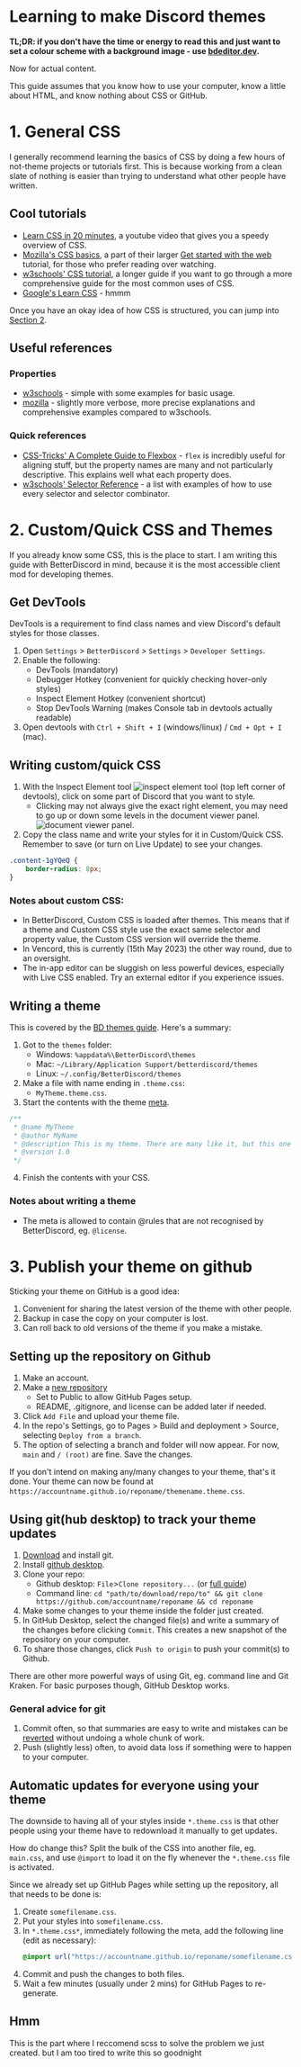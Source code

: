 # Learning to make Discord themes

**<span title="Too long; didn't read">TL;DR</span>: if you don't have the time or energy to read this and just want to set a colour scheme with a background image - use [bdeditor.dev](https://bdeditor.dev/).**

Now for actual content.

This guide assumes that you know how to use your computer, know a little about HTML, and know nothing about CSS or GitHub.

# 1. General CSS
I generally recommend learning the basics of CSS by doing a few hours of not-theme projects or tutorials first. This is because working from a clean slate of nothing is easier than trying to understand what other people have written.

## Cool tutorials
- [Learn CSS in 20 minutes](https://www.youtube.com/watch?v=1PnVor36_40), a youtube video that gives you a speedy overview of CSS.
- [Mozilla's CSS basics](https://developer.mozilla.org/en-US/docs/Learn/Getting_started_with_the_web/CSS_basics), a part of their larger [Get started with the web](https://developer.mozilla.org/en-US/docs/Learn/Getting_started_with_the_web) tutorial, for those who prefer reading over watching.
- [w3schools' CSS tutorial](https://www.w3schools.com/css/default.asp), a longer guide if you want to go through a more comprehensive guide for the most common uses of CSS.
- [Google's Learn CSS](https://web.dev/learn/css/) - hmmm

Once you have an okay idea of how CSS is structured, you can jump into [Section 2](#2). 

## Useful references

### Properties
- [w3schools](https://www.w3schools.com/cssref/index.php) - simple with some examples for basic usage.
- [mozilla](https://developer.mozilla.org/en-US/docs/Web/CSS/Reference) - slightly more verbose, more precise explanations and comprehensive examples compared to w3schools. 

### Quick references
- [CSS-Tricks' A Complete Guide to Flexbox](https://css-tricks.com/snippets/css/a-guide-to-flexbox/) - `flex` is incredibly useful for aligning stuff, but the property names are many and not particularly descriptive. This explains well what each property does.
- [w3schools' Selector Reference](https://www.w3schools.com/cssref/css_selectors.php) - a list with examples of how to use every selector and selector combinator.

# 2. Custom/Quick CSS and Themes
If you already know some CSS, this is the place to start. I am writing this guide with BetterDiscord in mind, because it is the most accessible client mod for developing themes.

## Get DevTools
DevTools is a requirement to find class names and view Discord's default styles for those classes.

1. Open `Settings` > `BetterDiscord` > `Settings` > `Developer Settings`.
2. Enable the following: 
   - DevTools (mandatory)
   - Debugger Hotkey (convenient for quickly checking hover-only styles)
   - Inspect Element Hotkey (convenient shortcut)
   - Stop DevTools Warning (makes Console tab in devtools actually readable)
3. Open devtools with `Ctrl + Shift + I` (windows/linux) / `Cmd + Opt + I` (mac).

## Writing custom/quick CSS
1. With the Inspect Element tool ![inspect element tool](img/inspectelement.png) (top left corner of devtools), click on some part of Discord that you want to style.
   - Clicking may not always give the exact right element, you may need to go up or down some levels in the document viewer panel.  
![document viewer panel](img/documentviewer.png).
2. Copy the class name and write your styles for it in Custom/Quick CSS. Remember to save (or turn on Live Update) to see your changes.
```css
.content-1gYQeQ {
    border-radius: 8px;
}
```

### Notes about custom CSS:
- In BetterDiscord, Custom CSS is loaded after themes. This means that if a theme and Custom CSS style use the exact same selector and property value, the Custom CSS version will override the theme. 
- In Vencord, this is currently (15th May 2023) the other way round, due to an oversight.
- The in-app editor can be sluggish on less powerful devices, especially with Live CSS enabled. Try an external editor if you experience issues.

## Writing a theme
This is covered by the [BD themes guide](https://docs.betterdiscord.app/themes/introduction/quick-start). Here's a summary:

1. Got to the `themes` folder:
    - Windows: `%appdata%\BetterDiscord\themes`
    - Mac: `~/Library/Application Support/betterdiscord/themes`
    - Linux: `~/.config/BetterDiscord/themes`
2. Make a file with name ending in `.theme.css`:
    - `MyTheme.theme.css`.
3. Start the contents with the theme [meta](https://docs.betterdiscord.app/developers/addons/#meta).
```css
/**
 * @name MyTheme
 * @author MyName
 * @description This is my theme. There are many like it, but this one is mine.
 * @version 1.0
 */
```
4. Finish the contents with your CSS.

### Notes about writing a theme
- The meta is allowed to contain @rules that are not recognised by BetterDiscord, eg. `@license`.

# 3. Publish your theme on github
Sticking your theme on GitHub is a good idea:
1. Convenient for sharing the latest version of the theme with other people.
2. Backup in case the copy on your computer is lost.
3. Can roll back to old versions of the theme if you make a mistake.

## Setting up the repository on Github
1. Make an account.
2. Make a [new repository](https://github.com/new)
    - Set to Public to allow GitHub Pages setup.
    - README, .gitignore, and license can be added later if needed.
3. Click `Add File` and upload your theme file.
3. In the repo's Settings, go to Pages > Build and deployment > Source, selecting `Deploy from a branch`.
4. The option of selecting a branch and folder will now appear. For now, `main` and `/ (root)` are fine. Save the changes.

If you don't intend on making any/many changes to your theme, that's it done. Your theme can now be found at `https://accountname.github.io/reponame/themename.theme.css`.

## Using git(hub desktop) to track your theme updates
1. [Download](https://git-scm.com/downloads) and install git.
2. Install [github desktop](https://desktop.github.com/).
3. Clone your repo: 
    - Github desktop: `File`>`Clone repository...` (or [full guide](https://docs.github.com/en/desktop/contributing-and-collaborating-using-github-desktop/adding-and-cloning-repositories/cloning-and-forking-repositories-from-github-desktop))
    - Command line: `cd "path/to/download/repo/to" && git clone https://github.com/accountname/reponame && cd reponame`
4. Make some changes to your theme inside the folder just created.
5. In GitHub Desktop, select the changed file(s) and write a summary of the changes before clicking `Commit`. This creates a new snapshot of the repository on your computer.
6. To share those changes, click `Push to origin` to push your commit(s) to Github.

There are other more powerful ways of using Git, eg. command line and Git Kraken. For basic purposes though, GitHub Desktop works.

### General advice for git
1. Commit often, so that summaries are easy to write and mistakes can be [reverted](https://stackoverflow.com/questions/4114095/how-do-i-revert-a-git-repository-to-a-previous-commit) without undoing a whole chunk of work.
2. Push (slightly less) often, to avoid data loss if something were to happen to your computer.

## Automatic updates for everyone using your theme
The downside to having all of your styles inside `*.theme.css` is that other people using your theme have to redownload it manually to get updates. 

How do change this? Split the bulk of the CSS into another file, eg. `main.css`, and use `@import` to load it on the fly whenever the `*.theme.css` file is activated.

Since we already set up GitHub Pages while setting up the repository, all that needs to be done is:

1. Create `somefilename.css`.
2. Put your styles into `somefilename.css`.
3. In `*.theme.css*`, immediately following the meta, add the following line (edit as necessary):
   ```css
   @import url("https://accountname.github.io/reponame/somefilename.css");
   ```
4. Commit and push the changes to both files.
5. Wait a few minutes (usually under 2 mins) for GitHub Pages to re-generate.

## Hmm
This is the part where I reccomend scss to solve the problem we just created. but I am too tired to write this so goodnight
